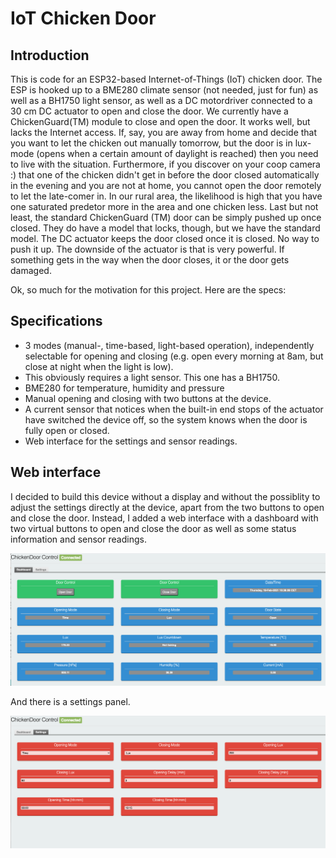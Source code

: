 # IoT Chicken Door
## Introduction
This is code for an ESP32-based Internet-of-Things (IoT) chicken door.
The ESP is hooked up to a BME280 climate sensor (not needed, just for fun) as well as a BH1750 light sensor, as well as a DC motordriver connected to a 30 cm DC actuator to open and close the door. We currently have a ChickenGuard(TM) module to close and open the door. It works well, but lacks the Internet access. If, say, you are away from home and decide that you want to let the chicken out manually tomorrow, but the door is in lux-mode (opens when a certain amount of daylight is reached) then you need to live with the situation. 
Furthermore, if you discover on your coop camera :) that one of the chicken didn't get in before the door closed automatically in the evening and you are not at home, you cannot open the door remotely to let the late-comer in. In our rural area, the likelihood is high that you have one saturated predetor more in the area and one chicken less. 
Last but not least, the standard ChickenGuard (TM) door can be simply pushed up once closed. They do have a model that locks, though, but we have the standard model. The DC actuator keeps the door closed once it is closed. No way to push it up. The downside of the actuator is that is very powerful. If something gets in the way when the door closes, it or the door gets damaged. 

Ok, so much for the motivation for this project. Here are the specs:

## Specifications

* 3 modes (manual-, time-based, light-based operation), independently selectable for opening and closing (e.g. open every morning at 8am, but close at night when the light is low).
* This obviously requires a light sensor. This one has a BH1750.
* BME280 for temperature, humidity and pressure
* Manual opening and closing with two buttons at the device. 
* A current sensor that notices when the built-in end stops of the actuator have switched the device off, so the system knows when the door is fully open or closed. 
* Web interface for the settings and sensor readings. 

## Web interface
I decided to build this device without a display and without the possiblity to adjust the settings directly at the device, apart from the two buttons to open and close the door. 
Instead, I added a web interface with a dashboard with two virtual buttons to open and close the door as well as some status information and sensor readings. 

![dashboard](/images/dashboard.png)

And there is a settings panel. 

![settings](/images/settings.png)


